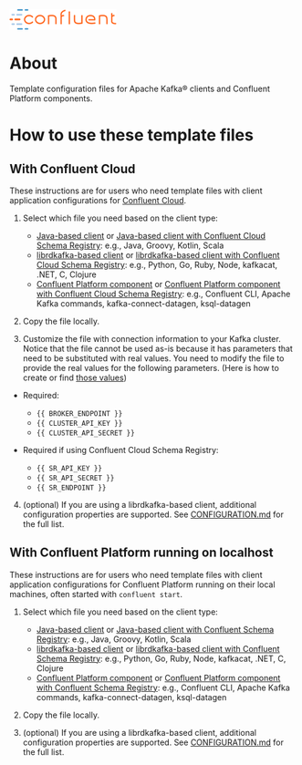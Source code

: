 ![image](images/confluent-logo-300-2.png)

# About

Template configuration files for Apache Kafka® clients and Confluent Platform components.

# How to use these template files

## With Confluent Cloud

These instructions are for users who need template files with client application configurations for [Confluent Cloud](https://www.confluent.io/confluent-cloud/?utm_source=github&utm_medium=demo&utm_campaign=ch.examples_type.community_content.clients-ccloud).

1. Select which file you need based on the client type:

   * [Java-based client](clients/cloud/java.config) or [Java-based client with Confluent Cloud Schema Registry](clients/cloud/java-sr.config): e.g., Java, Groovy, Kotlin, Scala
   * [librdkafka-based client](clients/cloud/librdkafka.config) or [librdkafka-based client with Confluent Cloud Schema Registry](clients/cloud/librdkafka-sr.config): e.g., Python, Go, Ruby, Node, kafkacat, .NET, C, Clojure
   * [Confluent Platform component](clients/cloud/java.config) or [Confluent Platform component with Confluent Cloud Schema Registry](clients/cloud/java-sr.config): e.g., Confluent CLI, Apache Kafka commands, kafka-connect-datagen, ksql-datagen 

2. Copy the file locally.

3. Customize the file with connection information to your Kafka cluster. Notice that the file cannot be used as-is because it has parameters that need to be substituted with real values.  You need to modify the file to provide the real values for the following parameters. (Here is how to create or find [those values](https://docs.confluent.io/current/cloud/using/config-client.html#librdkafka-based-c-clients?utm_source=github&utm_medium=demo&utm_campaign=ch.examples_type.community_content.clients-ccloud))

  * Required:

    * `{{ BROKER_ENDPOINT }}`
    * `{{ CLUSTER_API_KEY }}`
    * `{{ CLUSTER_API_SECRET }}`

  * Required if using Confluent Cloud Schema Registry:

    * `{{ SR_API_KEY }}`
    * `{{ SR_API_SECRET }}`
    * `{{ SR_ENDPOINT }}`

4. (optional) If you are using a librdkafka-based client, additional configuration properties are supported. See [CONFIGURATION.md](https://github.com/edenhill/librdkafka/blob/master/CONFIGURATION.md) for the full list.		

## With Confluent Platform running on localhost

These instructions are for users who need template files with client application configurations for Confluent Platform running on their local machines, often started with `confluent start`.

1. Select which file you need based on the client type:

   * [Java-based client](clients/local/java.config) or [Java-based client with Confluent Schema Registry](clients/local/java-sr.config): e.g., Java, Groovy, Kotlin, Scala
   * [librdkafka-based client](clients/local/librdkafka.config) or [librdkafka-based client with Confluent Schema Registry](clients/local/librdkafka-sr.config): e.g., Python, Go, Ruby, Node, kafkacat, .NET, C, Clojure
   * [Confluent Platform component](clients/local/java.config) or [Confluent Platform component with Confluent Schema Registry](clients/local/java-sr.config): e.g., Confluent CLI, Apache Kafka commands, kafka-connect-datagen, ksql-datagen

2. Copy the file locally.

3. (optional) If you are using a librdkafka-based client, additional configuration properties are supported. See [CONFIGURATION.md](https://github.com/edenhill/librdkafka/blob/master/CONFIGURATION.md) for the full list.
